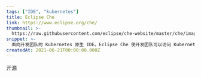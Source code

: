 ```yaml
---
tags: ["IDE", "kubernetes"]
title: Eclipse Che
link: https://www.eclipse.org/che/
thumbnail: >-
  https://raw.githubusercontent.com/eclipse/che-website/master/che/images/getting-started/che-logo.png
snippet: >-
  面向开发团队的 Kubernetes 原生 IDE。Eclipse Che 使开发团队可以访问 Kubernetes 开发，提供一键式开发人员工作区，并为您的整个团队消除本地环境配置。
createdAt: 2021-06-21T00:00:00.000Z
---
```

开源